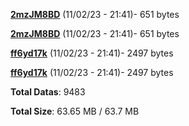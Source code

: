 [**2mzJM8BD**](/data/2mzJM8BD.txt) (11/02/23 - 21:41)- 651 bytes

[**2mzJM8BD**](/data/2mzJM8BD.txt) (11/02/23 - 21:41)- 651 bytes

[**ff6yd17k**](/data/ff6yd17k.txt) (11/02/23 - 21:41)- 2497 bytes

[**ff6yd17k**](/data/ff6yd17k.txt) (11/02/23 - 21:41)- 2497 bytes

**Total Datas**: 9483

**Total Size**: 63.65 MB / 63.7 MB